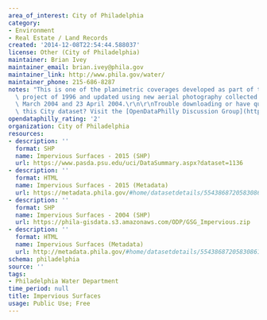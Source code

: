 ```yaml
---
area_of_interest: City of Philadelphia
category:
- Environment
- Real Estate / Land Records
created: '2014-12-08T22:54:44.588037'
license: Other (City of Philadelphia)
maintainer: Brian Ivey
maintainer_email: brian.ivey@phila.gov
maintainer_link: http://www.phila.gov/water/
maintainer_phone: 215-686-8287
notes: "This is one of the planimetric coverages developed as part of the aerial survey\
  \ project of 1996 and updated using new aerial photography collected between 25\
  \ March 2004 and 23 April 2004.\r\n\r\nTrouble downloading or have questions about\
  \ this City dataset? Visit the [OpenDataPhilly Discussion Group](http://www.phila.gov/data/discuss/)"
opendataphilly_rating: '2'
organization: City of Philadelphia
resources:
- description: ''
  format: SHP
  name: Impervious Surfaces - 2015 (SHP)
  url: https://www.pasda.psu.edu/uci/DataSummary.aspx?dataset=1136
- description: ''
  format: HTML
  name: Impervious Surfaces - 2015 (Metadata)
  url: https://metadata.phila.gov/#home/datasetdetails/5543868720583086178c4f88/representationdetails/5d1ce304e72d1c0010679a8b/
- description: ''
  format: SHP
  name: Impervious Surfaces - 2004 (SHP)
  url: https://phila-gisdata.s3.amazonaws.com/ODP/GSG_Impervious.zip
- description: ''
  format: HTML
  name: Impervious Surfaces (Metadata)
  url: http://metadata.phila.gov/#home/datasetdetails/5543868720583086178c4f88/representationdetails/55438ada9b989a05172d0d91/
schema: philadelphia
source: ''
tags:
- Philadelphia Water Department
time_period: null
title: Impervious Surfaces
usage: Public Use; Free
---
```

